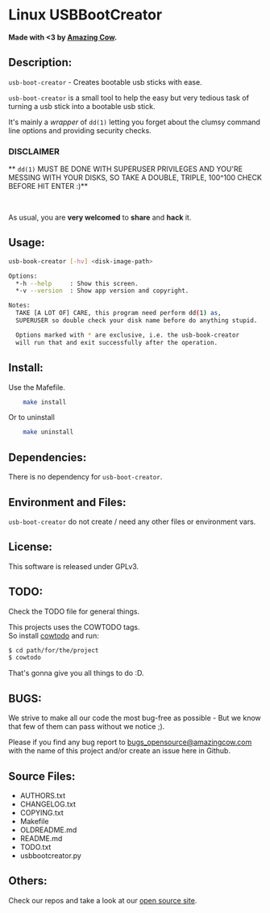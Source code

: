 # Linux USBBootCreator

**Made with <3 by [Amazing Cow](http://www.amazingcow.com).**



<!-- ####################################################################### -->
<!-- ####################################################################### -->

## Description:

```usb-boot-creator``` - Creates bootable usb sticks with ease.

```usb-boot-creator``` is a small tool to help the easy but very tedious 
task of turning a usb stick into a bootable usb stick.

It's mainly a _wrapper_ of ```dd(1)``` letting you forget about the clumsy 
command line options and providing security checks. 

### DISCLAIMER 

** ```dd(1)``` MUST BE DONE WITH SUPERUSER PRIVILEGES AND YOU'RE MESSING WITH 
YOUR DISKS, SO TAKE A DOUBLE, TRIPLE, 100^100 CHECK BEFORE HIT ENTER :)**


<br>

As usual, you are **very welcomed** to **share** and **hack** it.



<!-- ####################################################################### -->
<!-- ####################################################################### -->

## Usage:

``` bash
usb-book-creator [-hv] <disk-image-path>

Options:
  *-h --help     : Show this screen.
  *-v --version  : Show app version and copyright.

Notes:
  TAKE [A LOT OF] CARE, this program need perform dd(1) as,
  SUPERUSER so double check your disk name before do anything stupid.

  Options marked with * are exclusive, i.e. the usb-book-creator
  will run that and exit successfully after the operation.

```



<!-- ####################################################################### -->
<!-- ####################################################################### -->

## Install:

Use the Mafefile.

``` bash
    make install
```

Or to uninstall

``` bash
    make uninstall
```



<!-- ####################################################################### -->
<!-- ####################################################################### -->

## Dependencies:

There is no dependency for ```usb-boot-creator```.



<!-- ####################################################################### -->
<!-- ####################################################################### -->

## Environment and Files: 

```usb-boot-creator``` do not create / need any other files or environment vars.



<!-- ####################################################################### -->
<!-- ####################################################################### -->

## License:

This software is released under GPLv3.



<!-- ####################################################################### -->
<!-- ####################################################################### -->

## TODO:

Check the TODO file for general things.

This projects uses the COWTODO tags.   
So install [cowtodo](http://www.github.com/AmazingCow-Tools/COWTODO.html) and run:

``` bash
$ cd path/for/the/project
$ cowtodo 
```

That's gonna give you all things to do :D.



<!-- ####################################################################### -->
<!-- ####################################################################### -->

## BUGS:

We strive to make all our code the most bug-free as possible - But we know 
that few of them can pass without we notice ;).

Please if you find any bug report to [bugs_opensource@amazingcow.com]() 
with the name of this project and/or create an issue here in Github.



<!-- ####################################################################### -->
<!-- ####################################################################### -->

## Source Files:

* AUTHORS.txt
* CHANGELOG.txt
* COPYING.txt
* Makefile
* OLDREADME.md
* README.md
* TODO.txt
* usbbootcreator.py



<!-- ####################################################################### -->
<!-- ####################################################################### -->

## Others:
Check our repos and take a look at our [open source site](http://opensource.amazingcow.com).
